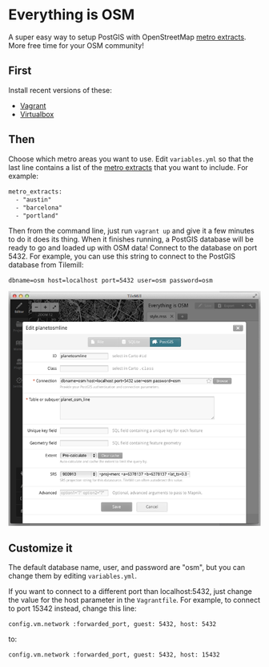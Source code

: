 Everything is OSM
=================

A super easy way to setup PostGIS with OpenStreetMap
[metro extracts](https://mapzen.com/metro-extracts/). More free time for your
OSM community!


First
-----

Install recent versions of these:

- [Vagrant](http://vagrantup.com/)
- [Virtualbox](https://www.virtualbox.org/)



Then
----

Choose which metro areas you want to use. Edit `variables.yml` so that the last
line contains a list of the [metro extracts](https://mapzen.com/metro-extracts/)
that you want to include. For example:

    metro_extracts:
      - "austin"
      - "barcelona"
      - "portland"



Then from the command line, just run `vagrant up` and give it a few minutes to
do it does its thing. When it finishes running, a PostGIS database will be ready
to go and loaded up with OSM data! Connect to the database on port 5432. For
example, you can use this string to connect to the PostGIS database from
Tilemill:

    dbname=osm host=localhost port=5432 user=osm password=osm


![Tilemill Screenshot](tilemill-screenshot.png)



Customize it
------------

The default database name, user, and password are "osm", but you can change them
by editing `variables.yml`.


If you want to connect to a different port than localhost:5432, just change the
value for the host parameter in the `Vagrantfile`. For example, to connect to
port 15342 instead, change this line:

    config.vm.network :forwarded_port, guest: 5432, host: 5432

to:

    config.vm.network :forwarded_port, guest: 5432, host: 15432
